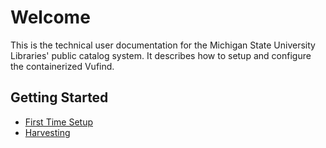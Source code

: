 # Welcome
This is the technical user documentation for the Michigan State
University Libraries' public catalog system. It describes how to
setup and configure the containerized Vufind.

## Getting Started
* [First Time Setup](/catalog/first-time-setup)
* [Harvesting](/catalog/harvesting)
